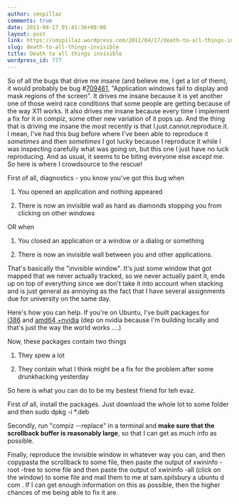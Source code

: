 ```yaml
---
author: smspillaz
comments: true
date: 2011-04-17 01:41:36+00:00
layout: post
link: https://smspillaz.wordpress.com/2011/04/17/death-to-all-things-invisible/
slug: death-to-all-things-invisible
title: Death to all things invisible
wordpress_id: 777
---
```


So of all the bugs that drive me insane (and believe me, I get a lot of them), it would probably be bug #[709461](https://bugs.launchpad.net/unity/+bug/709461), "Application windows fail to display and mask regions of the screen". It drives me insane because it is yet another one of those weird race conditions that some people are getting because of the way X11 works. It also drives me insane because every time I implement a fix for it in compiz, some other new variation of it pops up. And the thing that is driving me insane the most recently is that I.just.cannot.reproduce.it. I mean, I've had this bug before where I've been able to reproduce it *sometimes* and then *sometimes* I got lucky because I reproduce it while I was inspecting carefully what was going on, but this one I just have no luck reproducing. And as usual, it seems to be biting everyone else *except* me. So here is where I crowdsource to the rescue!

First of all, diagnostics - you know you've got this bug when



	
  1. You opened an application and nothing appeared

	
  2. There is now an invisible wall as hard as diamonds stopping you from clicking on other windows




OR when








	
  1. You closed an application or a window or a dialog or something

	
  2. There is now an invisible wall between you and other applications.




That's basically the "invisible window". It's just some window that got mapped that we never actually tracked, so we never actually paint it, ends up on top of everything since we don't take it into account when stacking and is just general as annoying as the fact that I have several assignments due for university on the same day.




Here's how you can help. If you're on Ubuntu, I've built packages for [i386](https://bugs.launchpad.net/unity/+bug/709461) and [amd64 +nvidia](http://smspillaz.dyndns.org/~spilsbury/dieinvisiblewindow_64) (dep on nvidia because I'm building locally and that's just the way the world works ....)


Now, these packages contain two things










	
  1. They spew a lot

	
  2. They contain what I think might be a fix for the problem after some drunkhacking yesterday


So here is what you can do to be my bestest friend for teh evaz.

First of all, install the packages. Just download the whole lot to some folder and then sudo dpkg -i *.deb

Secondly, run "compiz --replace" in a terminal and **make sure that the scrollback buffer is reasonably large**, so that I can get as much info as possible.

Finally, reproduce the invisible window in whatever way you can, and then copypasta the scrollback to some file, then paste the output of xwininfo -root -tree to some file and then paste the output of xwininfo -all (click on the window) to some file and mail them to me at sam.spilsbury a ubuntu d com . If I can get enough information on this as possible, then the higher chances of me being able to fix it are.


